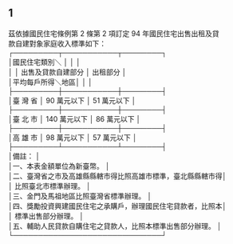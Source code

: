 1
-
茲依據國民住宅條例第 2  條第 2  項訂定 94 年國民住宅出售出租及貸  
款自建對象家庭收入標準如下：  
┌─────────┬───────────┬────────┐  
│國民住宅類別＼    │                      │                │  
│                  │  出售及貸款自建部分  │  出租部分      │  
│平均每戶所得＼地區│                      │                │  
├─────────┼───────────┼────────┤  
│臺  灣  省        │   90 萬元以下        │   51 萬元以下  │  
├─────────┼───────────┼────────┤  
│臺  北  市        │  140  萬元以下       │   86 萬元以下  │  
├─────────┼───────────┼────────┤  
│高  雄  市        │   98 萬元以下        │   57 萬元以下  │  
├─────────┴───────────┴────────┤  
│備註：                                                      │  
│一、本表金額單位為新臺幣。                                  │  
│二、臺灣省之市及高雄縣縣轄市得比照高雄市標準，臺北縣縣轄市得│  
│    比照臺北市標準辦理。                                    │  
│三、金門及馬祖地區比照臺灣省標準辦理。                      │  
│四、獎勵投資興建國民住宅之承購戶，辦理國民住宅貸款者，比照本│  
│    標準出售部分辦理。                                      │  
│五、輔助人民貸款自購住宅之貸款人，比照本標準出售部分辦理。  │  
└──────────────────────────────┘

